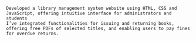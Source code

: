 	Developed a library management system website using HTML, CSS and JavaScript, offering intuitive interface for administrators and students 
	I’ve integrated functionalities for issuing and returning books, offering free PDFs of selected titles, and enabling users to pay fines for overdue returns.
